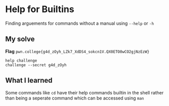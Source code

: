 # Help for Builtins

Finding arguements for commands without a manual using `--help` or `-h`

## My solve
**Flag** `pwn.college{g4d_zOyh_LZk7_XdDS4_sokcn1V.QX0ETO0wCO2gjNzEzW}`

```
help challenge
challenge --secret g4d_zOyh
```

## What I learned
Some commands like `cd` have their help commands builtin in the shell rather than being a seperate command which can be accessed using `man`
